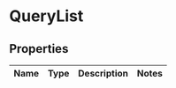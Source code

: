 # QueryList

## Properties
Name | Type | Description | Notes
------------ | ------------- | ------------- | -------------
